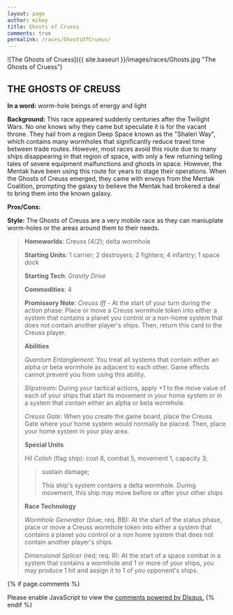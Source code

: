 ```yaml
---
layout: page
author: mikey
title: Ghosts of Cruess
comments: true
permalink: /races/GhostsOfCruess/
---
```


![The Ghosts of Cruess]({{ site.baseurl }}/images/races/Ghosts.jpg "The Ghosts of Cruess")

## THE GHOSTS OF CREUSS

**In a word:** worm-hole beings of energy and light

**Background:** This race appeared suddenly centuries after the Twilight Wars. No one knows why they came but speculate it is for the vacant throne. They hail from a region Deep Space known as the "Shaleri Way", which contains many wormholes that significantly reduce travel time between trade routes. However, most races avoid this route due to many ships disappearing in that region of space, with only a few returning telling tales of severe equipment malfunctions and ghosts in space. However, the Mentak have been using this route for years to stage their operations. When the Ghosts of Creuss emerged, they came with envoys from the Mentak Coalition, prompting the galaxy to believe the Mentak had brokered a deal to bring them into the known galaxy.

**Pros/Cons:** 

**Style:** The Ghosts of Creuss are a very mobile race as they can maniuplate worm-holes or the areas around them to their needs.

>**Homeworlds**: Creuss (4/2); delta wormhole
>
>**Starting Units**: 1 carrier; 2 destroyers; 2 fighters; 4 infantry; 1 space dock
>
>**Starting Tech**: _Gravity Drive_
>
>**Commodities**: 4
>
>**Promissory Note**: _Creuss Iff_ - At the start of your turn during the action phase: Place or move a Creuss wormhole token into either a system that contains a planet you control or a non-home system that does not contain another player's ships. Then, return this card to the Creuss player.
>
>**Abilities**
>
>_Quantum Entanglement_: You treat all systems that contain either an alpha or beta wormhole as adjacent to each other. Game effects cannot prevent you from using this ability. 
>
>_Slipstream_: During your tactical actions, apply +1 to the move value of each of your ships that start its movement in your home system or in a system that contain either an alpha or beta wormhole.
>
>_Creuss Gate_: When you create the game board, place the Creuss Gate where your home system would normally be placed. Then, place your home system in your play area. 
>
>**Special Units**
>
>_Hil Colish_ (flag ship): cost 8, combat 5, movement 1, capacity 3; 
>>sustain damage;
>>
>>This ship's system contains a delta wormhole. During movement, this ship may move before or after your other ships
>
>**Race Technology**
>
>_Wormhole Generator_ (blue; req. BB): At the start of the status phase, place or move a Creuss wormhole token into either a system that contains a planet you control or a non home system that does not contain another player's ships.
>
>_Dimensional Splicer_ (red; req. R): At the start of a space combat in a system that contains a wormhole and 1 or more of your ships, you may produce 1 hit and assign it to 1 of you opponent's ships.

{% if page.comments %}
<div id="disqus_thread"></div>
<script>

/**
*  RECOMMENDED CONFIGURATION VARIABLES: EDIT AND UNCOMMENT THE SECTION BELOW TO INSERT DYNAMIC VALUES FROM YOUR PLATFORM OR CMS.
*  LEARN WHY DEFINING THESE VARIABLES IS IMPORTANT: https://disqus.com/admin/universalcode/#configuration-variables*/
/*
var disqus_config = function () {
this.page.url = PAGE_URL;  // Replace PAGE_URL with your page's canonical URL variable
this.page.identifier = PAGE_IDENTIFIER; // Replace PAGE_IDENTIFIER with your page's unique identifier variable
};
*/
(function() { // DON'T EDIT BELOW THIS LINE
var d = document, s = d.createElement('script');
s.src = 'https://mikeymischief-github-io.disqus.com/embed.js';
s.setAttribute('data-timestamp', +new Date());
(d.head || d.body).appendChild(s);
})();
</script>
<noscript>Please enable JavaScript to view the <a href="https://disqus.com/?ref_noscript">comments powered by Disqus.</a></noscript>
<script id="dsq-count-scr" src="//mikeymischief-github-io.disqus.com/count.js" async></script>                            
{% endif %}
